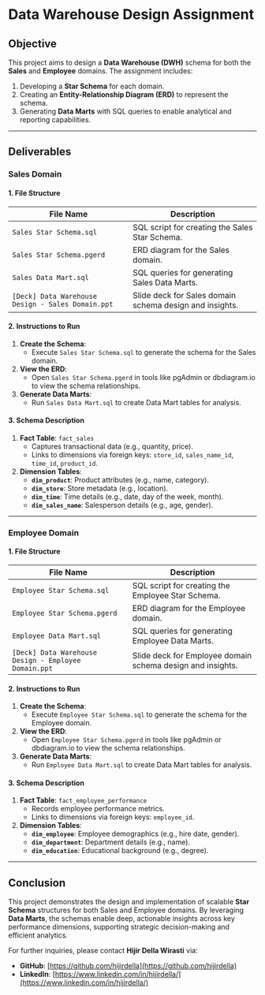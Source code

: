 # Data Warehouse Design Assignment

## Objective
This project aims to design a **Data Warehouse (DWH)** schema for both the **Sales** and **Employee** domains. The assignment includes:
1. Developing a **Star Schema** for each domain.
2. Creating an **Entity-Relationship Diagram (ERD)** to represent the schema.
3. Generating **Data Marts** with SQL queries to enable analytical and reporting capabilities.

---

## Deliverables

### Sales Domain

#### 1. File Structure
| File Name                                 | Description                                                     |
|------------------------------------------|-----------------------------------------------------------------|
| `Sales Star Schema.sql`                  | SQL script for creating the Sales Star Schema.                 |
| `Sales Star Schema.pgerd`                | ERD diagram for the Sales domain.                              |
| `Sales Data Mart.sql`                    | SQL queries for generating Sales Data Marts.                   |
| `[Deck] Data Warehouse Design - Sales Domain.ppt` | Slide deck for Sales domain schema design and insights.  |

#### 2. Instructions to Run
1. **Create the Schema**:
   - Execute `Sales Star Schema.sql` to generate the schema for the Sales domain.
2. **View the ERD**:
   - Open `Sales Star Schema.pgerd` in tools like pgAdmin or dbdiagram.io to view the schema relationships.
3. **Generate Data Marts**:
   - Run `Sales Data Mart.sql` to create Data Mart tables for analysis.

#### 3. Schema Description
1. **Fact Table**: `fact_sales`
   - Captures transactional data (e.g., quantity, price).
   - Links to dimensions via foreign keys: `store_id`, `sales_name_id`, `time_id`, `product_id`.
2. **Dimension Tables**:
   - **`dim_product`**: Product attributes (e.g., name, category).
   - **`dim_store`**: Store metadata (e.g., location).
   - **`dim_time`**: Time details (e.g., date, day of the week, month).
   - **`dim_sales_name`**: Salesperson details (e.g., age, gender).

---

### Employee Domain

#### 1. File Structure
| File Name                                 | Description                                                     |
|------------------------------------------|-----------------------------------------------------------------|
| `Employee Star Schema.sql`               | SQL script for creating the Employee Star Schema.              |
| `Employee Star Schema.pgerd`             | ERD diagram for the Employee domain.                           |
| `Employee Data Mart.sql`                 | SQL queries for generating Employee Data Marts.                |
| `[Deck] Data Warehouse Design - Employee Domain.ppt` | Slide deck for Employee domain schema design and insights. |

#### 2. Instructions to Run
1. **Create the Schema**:
   - Execute `Employee Star Schema.sql` to generate the schema for the Employee domain.
2. **View the ERD**:
   - Open `Employee Star Schema.pgerd` in tools like pgAdmin or dbdiagram.io to view the schema relationships.
3. **Generate Data Marts**:
   - Run `Employee Data Mart.sql` to create Data Mart tables for analysis.

#### 3. Schema Description
1. **Fact Table**: `fact_employee_performance`
   - Records employee performance metrics.
   - Links to dimensions via foreign keys: `employee_id`.
2. **Dimension Tables**:
   - **`dim_employee`**: Employee demographics (e.g., hire date, gender).
   - **`dim_department`**: Department details (e.g., name).
   - **`dim_education`**: Educational background (e.g., degree).

---

## Conclusion
This project demonstrates the design and implementation of scalable **Star Schema** structures for both Sales and Employee domains. By leveraging **Data Marts**, the schemas enable deep, actionable insights across key performance dimensions, supporting strategic decision-making and efficient analytics.

For further inquiries, please contact **Hijir Della Wirasti** via:
- **GitHub**: [https://github.com/hijirdella](https://github.com/hijirdella)
- **LinkedIn**: [https://www.linkedin.com/in/hijirdella/](https://www.linkedin.com/in/hijirdella/)
